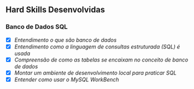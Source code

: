 ## Hard Skills Desenvolvidas

### Banco de Dados SQL

- [X] _Entendimento o que são banco de dados_
- [X] _Entendimento como a linguagem de consultas estruturada (SQL) é usada_
- [X] _Compreensão de como as tabelas se encaixam no conceito de banco de dados_
- [X] _Montar um ambiente de desenvolvimento local para praticar SQL_
- [X] _Entender como usar o MySQL WorkBench_
